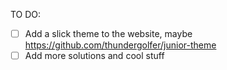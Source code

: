 TO DO:
- [ ] Add a slick theme to the website, maybe https://github.com/thundergolfer/junior-theme
- [ ] Add more solutions and cool stuff